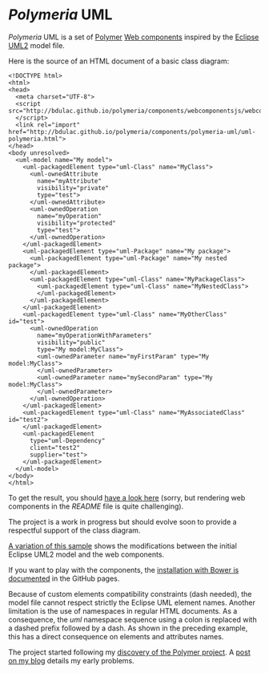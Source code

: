 *Polymeria* UML
========

*Polymeria* UML is a set of [Polymer](https://www.polymer-project.org/) [Web components](http://www.w3.org/TR/custom-elements/) inspired by the [Eclipse UML2](http://www.eclipse.org/modeling/mdt/?project=uml2) model file. 


Here is the source of an HTML document of a basic class diagram:

    <!DOCTYPE html>
    <html>
    <head>
      <meta charset="UTF-8">
      <script src="http://bdulac.github.io/polymeria/components/webcomponentsjs/webcomponents.js">
      </script>
      <link rel="import" href="http://bdulac.github.io/polymeria/components/polymeria-uml/uml-polymeria.html">
    </head>
    <body unresolved>
      <uml-model name="My model">
        <uml-packagedElement type="uml-Class" name="MyClass">
          <uml-ownedAttribute 
            name="myAttribute" 
            visibility="private"
            type="test">
          </uml-ownedAttribute>
          <uml-ownedOperation 
            name="myOperation" 
            visibility="protected"
            type="test">
          </uml-ownedOperation>
        </uml-packagedElement>
        <uml-packagedElement type="uml-Package" name="My package">
          <uml-packagedElement type="uml-Package" name="My nested package">
          </uml-packagedElement>
          <uml-packagedElement type="uml-Class" name="MyPackageClass">
            <uml-packagedElement type="uml-Class" name="MyNestedClass">
            </uml-packagedElement>
          </uml-packagedElement>
        </uml-packagedElement>
        <uml-packagedElement type="uml-Class" name="MyOtherClass" id="test">
          <uml-ownedOperation
            name="myOperationWithParameters" 
            visibility="public"
            type="My model:MyClass">
            <uml-ownedParameter name="myFirstParam" type="My model:MyClass">
            </uml-ownedParameter>
            <uml-ownedParameter name="mySecondParam" type="My model:MyClass">
            </uml-ownedParameter>
          </uml-ownedOperation>
        </uml-packagedElement>
        <uml-packagedElement type="uml-Class" name="MyAssociatedClass" id="test2">
        </uml-packagedElement>
        <uml-packagedElement 
          type="uml-Dependency" 
          client="test2"
          supplier="test">
        </uml-packagedElement>
      </uml-model>
    </body>
    </html>

To get the result, you should [have a look here](http://bdulac.github.io/polymeria/sample/general/) (sorry, but rendering web components in the *README* file is quite challenging).

The project is a work in progress but should evolve soon to provide a respectful support of the class diagram.

[A variation of this sample](http://bdulac.github.io/sample/polymeria) shows the modifications between the initial Eclipse UML2 model and the web components. 

If you want to play with the components, the [installation with Bower is documented](http://bdulac.github.io/polymeria/installation/) in the GitHub pages.

Because of custom elements compatibility constraints (dash needed), the model file cannot respect strictly the Eclipse UML element names. Another limitation is the use of namespaces in regular HTML documents. As a consequence, the *uml* namespace sequence using a colon is replaced with a dashed prefix followed by a dash. As shown in the preceding example, this has a direct consequence on elements and attributes names. 

The project started following my [discovery of the Polymer project](http://bdulac.github.io/note/web-components-polymer). A [post on my blog](http://bdulac.github.io/note/web-components-adapation-xml-document) details my early problems.
